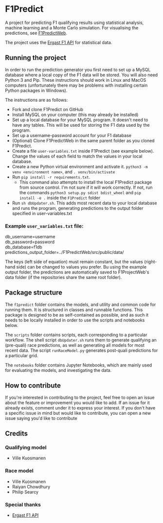 # F1Predict

A project for predicting F1 qualifying results using statistical analysis, machine learning and a Monte Carlo simulation. For visualising the predictions, see [F1PredictWeb](https://github.com/villekuosmanen/F1PredictWeb).

The project uses the [Ergast F1 API](https://ergast.com/mrd/) for statistical data.

## Running the project

In order to run the prediction generator you first need to set up a MySQL database where a local copy of the F1 data will be stored. You will also need Python 3 and Pip. These instructions should work in Linux and MacOS computers (unfortunately there may be problems with installing certain Python packages in Windows).

The instructions are as follows:
- Fork and clone F1Predict on GitHub
- Install MySQL on your computer (this may already be installed)
- Set up a local database for your MySQL program. It doesn't need to have any tables. This will be used for storing the F1 data used by the program.
- Set up a username-password account for your F1 database
- (Optional) Clone F1PredictWeb in the same parent folder as you cloned F1Predict.
- Create a file `user-variables.txt` inside F1Predict (see example below). Change the values of each field to match the values in your local database.
- Create a new Python virtual environment and activate it. `python3 -m venv <environment name>`, and `. venv/bin/activate`
- Run `pip install -r requirements.txt`.
    - This command also attempts to install the local F1Predict package from source control. I'm not sure if it will work correctly. If not, run the commands `python3 setup.py sdist bdist_wheel` and `pip install -e .` inside the `F1Predict` folder
- Run `sh dbUpdater.sh`. This adds most recent data to your local database and runs the program, generating predictions to the output folder specified in user-variables.txt

### Example `user_variables.txt` file:
db_username=username  
db_password=password  
db_database=f1db  
predictions_output_folder=../F1PredictWeb/src/public/data/

The keys (left side of equation) must remain constant, but the values (right-hand side) can be changed to values you prefer. Bu using the example output folder, the predictions are automatically saved to F1ProjectWeb's data folder (if the repositories share the same root folder).

## Package structure

The `f1predict` folder contains the models, and utility and common code for running them. It is structured in classes and runnable functions. This package is designed to be as self-contained as possible, and as such it needs to be locally installed in order to use the scripts and notebooks below.

The `scripts` folder contains scripts, each corresponding to a particular workflow. The shell script `dbUpdater.sh` runs them to generate qualifying an (pre-quali) race predictions, as well as generating all models for most recent data. The script `runRaceModel.py` generates post-quali predictions for a particular grid.

The `notebooks` folder contains Jupyter Notebooks, which are mainly used for evaluating the models, and investigating the data.

## How to contribute

If you're interested in contributing to the project, feel free to open an issue about the feature or improvement you would like to add. If an issue for it already exists, comment under it to express your interest. If you don't have a specific issue in mind but would like to contribute, you can open a new issue saying you'd like to contribute

## Credits

### Qualifying model
- Ville Kuosmanen

### Race model
- Ville Kuosmanen
- Raiyan Chowdhury
- Philip Searcy

### Special thanks
- [Ergast F1 API](https://ergast.com/mrd/)
